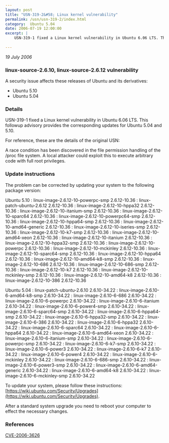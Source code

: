 ```yaml
---
layout: post
title: "USN-319-2&#58; Linux kernel vulnerability"
permalink: /usn/usn-319-2/index.html
category:  Ubuntu 5.04
date: 2006-07-19 12:00:00
excerpt: |
    USN-319-1 fixed a Linux kernel vulnerability in Ubuntu 6.06 LTS. This followup advisory provides the corresponding updates for Ubuntu 5.04 and 5.10.
    
--- 
```

 
 

*19 July 2006*

### linux-source-2.6.10, linux-source-2.6.12 vulnerability

A security issue affects these releases of Ubuntu and its derivatives:

* Ubuntu 5.10
* Ubuntu 5.04

### Details

USN-319-1 fixed a Linux kernel vulnerability in Ubuntu 6.06 LTS. This followup advisory provides the corresponding updates for Ubuntu 5.04 and 5.10.

For reference, these are the details of the original USN:

 A race condition has been discovered in the file permission handling of the /proc file system. A local attacker could exploit this to execute arbitrary code with full root privileges.

### Update instructions

The problem can be corrected by updating your system to the following package version:

Ubuntu 5.10
 : linux-image-2.6.12-10-powerpc-smp <span>2.6.12-10.36</span>
 : linux-patch-ubuntu-2.6.12 <span>2.6.12-10.36</span>
 : linux-image-2.6.12-10-hppa32 <span>2.6.12-10.36</span>
 : linux-image-2.6.12-10-itanium-smp <span>2.6.12-10.36</span>
 : linux-image-2.6.12-10-sparc64 <span>2.6.12-10.36</span>
 : linux-image-2.6.12-10-powerpc64-smp <span>2.6.12-10.36</span>
 : linux-image-2.6.12-10-hppa64-smp <span>2.6.12-10.36</span>
 : linux-image-2.6.12-10-amd64-generic <span>2.6.12-10.36</span>
 : linux-image-2.6.12-10-iseries-smp <span>2.6.12-10.36</span>
 : linux-image-2.6.12-10-k7-smp <span>2.6.12-10.36</span>
 : linux-image-2.6.12-10-amd64-xeon <span>2.6.12-10.36</span>
 : linux-image-2.6.12-10-itanium <span>2.6.12-10.36</span>
 : linux-image-2.6.12-10-hppa32-smp <span>2.6.12-10.36</span>
 : linux-image-2.6.12-10-powerpc <span>2.6.12-10.36</span>
 : linux-image-2.6.12-10-mckinley <span>2.6.12-10.36</span>
 : linux-image-2.6.12-10-sparc64-smp <span>2.6.12-10.36</span>
 : linux-image-2.6.12-10-hppa64 <span>2.6.12-10.36</span>
 : linux-image-2.6.12-10-amd64-k8-smp <span>2.6.12-10.36</span>
 : linux-image-2.6.12-10-686 <span>2.6.12-10.36</span>
 : linux-image-2.6.12-10-686-smp <span>2.6.12-10.36</span>
 : linux-image-2.6.12-10-k7 <span>2.6.12-10.36</span>
 : linux-image-2.6.12-10-mckinley-smp <span>2.6.12-10.36</span>
 : linux-image-2.6.12-10-amd64-k8 <span>2.6.12-10.36</span>
 : linux-image-2.6.12-10-386 <span>2.6.12-10.36</span>

Ubuntu 5.04
 : linux-patch-ubuntu-2.6.10 <span>2.6.10-34.22</span>
 : linux-image-2.6.10-6-amd64-k8-smp <span>2.6.10-34.22</span>
 : linux-image-2.6.10-6-686 <span>2.6.10-34.22</span>
 : linux-image-2.6.10-6-powerpc <span>2.6.10-34.22</span>
 : linux-image-2.6.10-6-itanium <span>2.6.10-34.22</span>
 : linux-image-2.6.10-6-power4-smp <span>2.6.10-34.22</span>
 : linux-image-2.6.10-6-sparc64-smp <span>2.6.10-34.22</span>
 : linux-image-2.6.10-6-hppa64-smp <span>2.6.10-34.22</span>
 : linux-image-2.6.10-6-hppa32-smp <span>2.6.10-34.22</span>
 : linux-image-2.6.10-6-386 <span>2.6.10-34.22</span>
 : linux-image-2.6.10-6-hppa32 <span>2.6.10-34.22</span>
 : linux-image-2.6.10-6-sparc64 <span>2.6.10-34.22</span>
 : linux-image-2.6.10-6-hppa64 <span>2.6.10-34.22</span>
 : linux-image-2.6.10-6-amd64-xeon <span>2.6.10-34.22</span>
 : linux-image-2.6.10-6-itanium-smp <span>2.6.10-34.22</span>
 : linux-image-2.6.10-6-powerpc-smp <span>2.6.10-34.22</span>
 : linux-image-2.6.10-6-k7-smp <span>2.6.10-34.22</span>
 : linux-image-2.6.10-6-power3 <span>2.6.10-34.22</span>
 : linux-image-2.6.10-6-k7 <span>2.6.10-34.22</span>
 : linux-image-2.6.10-6-power4 <span>2.6.10-34.22</span>
 : linux-image-2.6.10-6-mckinley <span>2.6.10-34.22</span>
 : linux-image-2.6.10-6-686-smp <span>2.6.10-34.22</span>
 : linux-image-2.6.10-6-power3-smp <span>2.6.10-34.22</span>
 : linux-image-2.6.10-6-amd64-generic <span>2.6.10-34.22</span>
 : linux-image-2.6.10-6-amd64-k8 <span>2.6.10-34.22</span>
 : linux-image-2.6.10-6-mckinley-smp <span>2.6.10-34.22</span>

To update your system, please follow these instructions: [https://wiki.ubuntu.com/Security/Upgrades](https://wiki.ubuntu.com/Security/Upgrades).

After a standard system upgrade you need to reboot your computer to effect the necessary changes.

### References

 
 [CVE-2006-3626](http://people.ubuntu.com/~ubuntu-security/cve/CVE-2006-3626)
 


